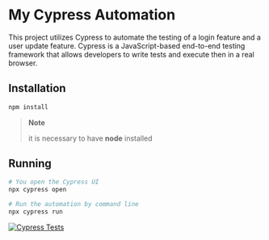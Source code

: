 # My Cypress Automation

This project utilizes Cypress to automate the testing of a login feature and a user update feature. Cypress is a JavaScript-based end-to-end testing framework that allows developers to write tests and execute then in a real browser.

## Installation
```bash
npm install
```
> **Note**
> 
> it is necessary to have **node** installed

## Running
```bash
# You open the Cypress UI
npx cypress open

# Run the automation by command line
npx cypress run
```

[![Cypress Tests](https://github.com/ariadnebernardo/primeiros-passsos-cypress/actions/workflows/cypress-tests.yml/badge.svg)](https://github.com/ariadnebernardo/primeiros-passsos-cypress/actions)
